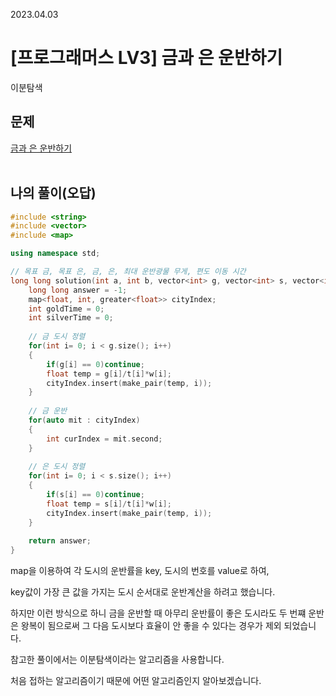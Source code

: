 2023.04.03

# __[프로그래머스 LV3] 금과 은 운반하기__

이분탐색

## __문제__

[금과 은 운반하기](https://school.programmers.co.kr/learn/courses/30/lessons/86053)<br><Br>

## __나의 풀이__(오답)
```c++
#include <string>
#include <vector>
#include <map>

using namespace std;

// 목표 금, 목표 은, 금, 은, 최대 운반광물 무게, 편도 이동 시간
long long solution(int a, int b, vector<int> g, vector<int> s, vector<int> w, vector<int> t) {
    long long answer = -1;
    map<float, int, greater<float>> cityIndex;
    int goldTime = 0;
    int silverTime = 0;
    
    // 금 도시 정렬
    for(int i= 0; i < g.size(); i++)
    {
        if(g[i] == 0)continue;
        float temp = g[i]/t[i]*w[i];
        cityIndex.insert(make_pair(temp, i));
    }
    
    // 금 운반
    for(auto mit : cityIndex)
    {
        int curIndex = mit.second;
    }
    
    // 은 도시 정렬
    for(int i= 0; i < s.size(); i++)
    {
        if(s[i] == 0)continue;
        float temp = s[i]/t[i]*w[i];
        cityIndex.insert(make_pair(temp, i));
    }
    
    return answer;
}
```

map을 이용하여 각 도시의 운반률을 key, 도시의 번호를 value로 하여,

key값이 가장 큰 값을 가지는 도시 순서대로 운반계산을 하려고 했습니다.

하지만 이런 방식으로 하니 금을 운반할 때 아무리 운반률이 좋은 도시라도 두 번쨰 운반은 왕복이 됨으로써 그 다음 도시보다 효율이 안 좋을 수 있다는 경우가 제외 되었습니다.

참고한 풀이에서는 이분탐색이라는 알고리즘을 사용합니다.

처음 접하는 알고리즘이기 때문에 어떤 알고리즘인지 알아보겠습니다.

